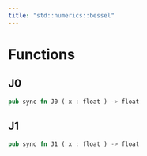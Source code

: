 ```yaml
---
title: "std::numerics::bessel"
---
```




# Functions


## J0

```rust
pub sync fn J0 ( x : float ) -> float
```



## J1

```rust
pub sync fn J1 ( x : float ) -> float
```


